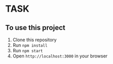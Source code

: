 # TASK 

## To use this project

1. Clone this repository
2. Run `npm install`
3. Run `npm start`
4. Open `http://localhost:3000` in your browser



